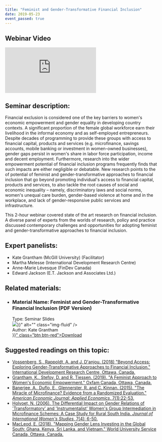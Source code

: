 ```yaml
---
title: "Feminist and Gender-Transformative Financial Inclusion"
date: 2019-05-23
event_passed: true
---
```


<section>
	<div class="row mb-5">
		<div class="col">
			<div class="people-card-container">
				<h2 class="sr-only">Webinar Video</h2>
				<div class="embed-responsive embed-responsive-16by9 my-2">
					<iframe class="embed-responsive-item" src="https://www.youtube.com/embed/tHBxvJY_SvE?rel=0" frameborder="0" allow="autoplay; encrypted-media" allowfullscreen></iframe>
				</div>
			</div>
		</div>
	</div>
</section>


<section>
	<h2>Seminar description:</h2>
	<p>Financial exclusion is considered one of the key barriers to women's economic empowerment and gender equality in developing country contexts. A significant proportion of the female global workforce earn their livelihood in the informal economy and as self-employed entrepreneurs. Despite decades of programming to provide these groups with access to financial capital, products and services (e.g. microfinance, savings accounts, mobile banking or investment in women-owned businesses), gender gaps persist in women's share in labor force participation, income and decent employment. Furthermore, research into the wider empowerment potential of financial inclusion programs frequently finds that such impacts are either negligible or debatable. New research points to the of potential of feminist and gender-transformative approaches to financial inclusion that go beyond promoting individual's access to financial capital, products and services, to also tackle the root causes of social and economic inequality – namely, discriminatory laws and social norms, women's unequal care burden, gender-based violence at home and in the workplace, and lack of gender-responsive public services and infrastructure.</p>
	<p>This 2-hour webinar covered state of the art research on financial inclusion. A diverse panel of experts from the worlds of research, policy and practice discussed contemporary challenges and opportunities for adopting feminist and gender-transformative approaches to financial inclusion.</p>
</section>

<section>
	<h2>Expert panelists:</h2>
	<ul class="list-inside list-disc">
		<li>Kate Grantham (McGill University) (Facilitator)</li>
		<li>Martha Melesse (International Development Research Centre)</li>
		<li>Anne-Marie Lévesque (FinDev Canada)</li>
		<li>Edward Jackson (E.T. Jackson and Associates Ltd.)</li>
	</ul>
</section>

<section>
	<h2>Related materials:</h2>
	<ul class="row list-unstyled">
		<li class="col-md-6 my-3">
			<div class="people-card-container">
				<div class="people-name">
					<h3 class="mt-1"><span class="sr-only">Material Name: </span>Feminist and Gender-Transformative Financial Inclusion (PDF Version)</h3>
				</div>
				<div class="people-type">
					<span class="sr-only">Type: </span>Seminar Slides
				</div>
				<div class="people-img">
					<img src="{{< relURL "/images/seminars/feminist-gender-transformative-financial-inclusion/thumbnail.png" >}}" alt="" class="img-fluid" />
				</div>
				<div class="people-title">
					<span class="sr-only">Author: </span>Kate Grantham
				</div>
				<div class="people-btn">
					<a href="{{< relURL "/resources/seminars/feminist-gender-transformative-financial-inclusion/slides.pdf" >}}" class="btn btn-red">Download</a>
				</div>
			</div>
		</li>
		<!--
		<li class="col-md-6 my-3">
			<div class="people-card-container">
				<div class="people-name">
					<h3 class="mt-1"><span class="sr-only">Material Name:</span>The Challenges of Measuring Women's Economic Empowerment: Evidence from the GrOW Program <span class="sr-only"><abbr>PDF</abbr> Version)</h3>
				</div>
				<div class="people-type">
					<span class="sr-only">Type: </span>Policy Brief
				</div>
				<div class="people-img">
					<img src="{{< relURL "/images/seminars/what-we-measure-why-it-matters/gpb-5.jpg" >}}" alt="" class="img-fluid" />
				</div>
				<div class="people-title">
					Sonia Laszlo and Kate Grantham
				</div>
				<div class="people-btn">
					<a href="http://grow.research.mcgill.ca/publications/policy-briefs/gpb-2017-05.pdf" class="btn btn-red">Download</a>
				</div>
			</div>
		</li>
		-->
	</ul>
</section>

<section class="mt-5">
	<h2>Suggested readings on this topic:</h2>
	<ul class="list-unstyled">
		<li class="my-4"><a target="_blank" href="https://idl-bnc-idrc.dspacedirect.org/handle/10625/57156">Vossenberg, S., Rappoldt, A. and J. D'anjou. (2018) "Beyond Access: Exploring Gender-Transformative Approaches to Financial Inclusion." International Development Research Centre, Ottawa, Canada.</a></li>
		<li class="my-4"><a target="_blank" href="https://www.oxfam.ca/wp-content/uploads/2019/01/a-feminist-approach-to-womens-economic-empowerment_FINAL.pdf">Grantham, K., Stefov, D. and R. Tiessen. (2019). "A Feminist Approach to Women's Economic Empowerment."  Oxfam Canada, Ottawa, Canada.</a></li>
		<li class="my-4"><a target="_blank" href="http://faculty.wcas.northwestern.edu/~cgk281/MoM_AEJ.pdf">Banerjee, A., Duflo, E., Glennerster, R. and C. Kinnan. (2015). "The Miracle of Microfinance? Evidence from a Randomized Evaluation." <em>American Economic Journal: Applied Economics</em>, 7(1):22-53.</a></li>
		<li class="my-4"><a target="_blank" href="https://vc.bridgew.edu/cgi/viewcontent.cgi?article=1460&context=jiws">Holvoet, N. (2006). The Differential Impact on Gender Relations of 'Transformatory' and 'Instrumentalist' Women's Group Intermediation in Microfinance Schemes: A Case Study for Rural South India. <em>Journal of International Women's Studies</em>, 7(4): 6-50.</a></li>
		<li class="my-4"><a target="_blank" href="http://assets.wusc.ca/GLI-mapping-in-Global-South-v3.pdf">MacLeod, E. (2018). "Mapping Gender Lens Investing in the Global South: Ghana, Kenya, Sri Lanka, and Vietnam." World University Service Canada, Ottawa, Canada.</a></li>
	</ul>
</section>
